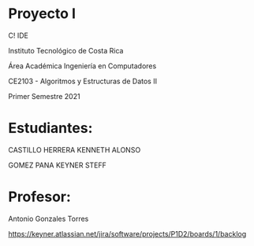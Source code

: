 # Proyecto I
 C! IDE
 
 Instituto Tecnológico de Costa Rica 
 
 Área Académica Ingeniería en Computadores 
 
 CE2103 - Algoritmos y Estructuras de Datos II 
 
 Primer Semestre 2021

# Estudiantes:
 CASTILLO HERRERA KENNETH ALONSO
 
 GOMEZ PANA KEYNER STEFF
 
# Profesor:
 Antonio Gonzales Torres

https://keyner.atlassian.net/jira/software/projects/P1D2/boards/1/backlog
